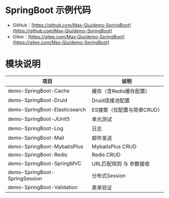 # SpringBoot 示例代码

- GitHub：[https://github.com/Max-Qiu/demo-SpringBoot](https://github.com/Max-Qiu/demo-SpringBoot)
- Gitee：[https://gitee.com/Max-Qiu/demo-SpringBoot](https://gitee.com/Max-Qiu/demo-SpringBoot)

# 模块说明

项目 | 说明
---|---
demo-SpringBoot-Cache | 缓存（含Redis缓存配置）
demo-SpringBoot-Druid | Druid连接池配置
demo-SpringBoot-Elasticsearch | ES搜索（仅配置与简单CRUD）
demo-SpringBoot-JUnit5 | 单元测试
demo-SpringBoot-Log | 日志
demo-SpringBoot-Mail | 邮件发送
demo-SpringBoot-MybatisPlus | MybatisPlus CRUD
demo-SpringBoot-Redis | Redis CRUD
demo-SpringBoot-SpringMVC | URL匹配规则 与 参数接收
demo-SpringBoot-SpringSession | 分布式Session
demo-SpringBoot-Validation | 表单验证
